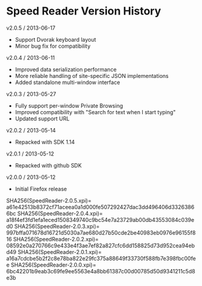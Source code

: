 Speed Reader Version History
============================

v2.0.5 / 2013-06-17  
- Support Dvorak keyboard layout
- Minor bug fix for compatibility  

v2.0.4 / 2013-06-11  
- Improved data serialization performance
- More reliable handling of site-specific JSON implementations
- Added standalone multi-window interface

v2.0.3 / 2013-05-27  
- Fully support per-window Private Browsing
- Improved compatibility with "Search for text when I start typing"
- Updated support URL

v2.0.2 / 2013-05-14  
- Repacked with SDK 1.14  

v2.0.1 / 2013-05-12  
- Repacked with github SDK  

v2.0.0 / 2013-05-12  
- Initial Firefox release  



SHA256(SpeedReader-2.0.5.xpi)= a61e42513b8372cf71aceea0a1d000fe507292427dac3dd496406d33263866bc
SHA256(SpeedReader-2.0.4.xpi)= a18f4ef3fd1efa1eced1508349740c9bc54e7a23729ab00db43553084c039ed0
SHA256(SpeedReader-2.0.3.xpi)= 997bffa071678d16721d5030a7ae680d27b50cde2be40983eb0976e96155f816
SHA256(SpeedReader-2.0.2.xpi)= 08592e0a270766c9e433e4f3ae7ef82a827cfc6dd158825d73d952cea94ebd49
SHA256(SpeedReader-2.0.1.xpi)= a16a7cdcbe5b2f2c8e78ba822e29fc375a88649f33730f588fb7e398fbc00fee
SHA256(SpeedReader-2.0.0.xpi)= 6bc42201b9eab3c69fe9ee5563e4a8bb61387c00d00785d50d9341211c5d8e3b

